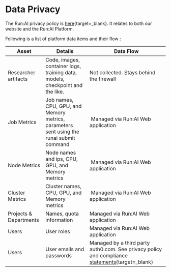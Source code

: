 # Data Privacy  

The Run:AI privacy policy is [here](https://www.run.ai/privacy/){target=_blank}. It relates to both our website and the Run:AI Platform.

Following is a list of platform data items and their flow :

| Asset   | Details  | Data Flow |
|---------|----------|-----------|
|  Researcher artifacts |  Code, images, container logs, training data, models, checkpoint and the like.   | Not collected. Stays behind the firewall |
| Job Metrics | Job names, CPU, GPU, and Memory metrics, parameters sent using the runai submit command |  Managed via Run:AI Web application |
| Node Metrics | Node names and ips, CPU, GPU, and Memory metrics |  Managed via Run:AI Web application |
| Cluster Metrics | Cluster names, CPU, GPU, and Memory metrics |  Managed via Run:AI Web application |
| Projects & Departments | Names, quota information | Managed via Run:AI Web application |
| Users | User roles | Managed via Run:AI Web application |
| Users | User emails and passwords | Managed by a third party auth0.com. See privacy policy and compliance [statements](https://auth0.com/security){target=_blank} |

